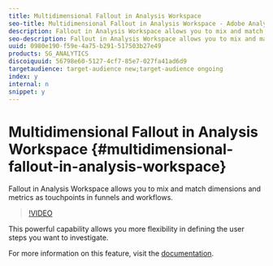 ```yaml
---
title: Multidimensional Fallout in Analysis Workspace
seo-title: Multidimensional Fallout in Analysis Workspace - Adobe Analytics
description: Fallout in Analysis Workspace allows you to mix and match dimensions and metrics as touchpoints in funnels and workflows.
seo-description: Fallout in Analysis Workspace allows you to mix and match dimensions and metrics as touchpoints in funnels and workflows. - Adobe Analytics
uuid: 0980e190-f59e-4a75-b291-517503b27e49
products: SG_ANALYTICS
discoiquuid: 56798e60-5127-4cf7-85e7-027fa41ad6d9
targetaudience: target-audience new;target-audience ongoing
index: y
internal: n
snippet: y
---
```


# Multidimensional Fallout in Analysis Workspace {#multidimensional-fallout-in-analysis-workspace}

Fallout in Analysis Workspace allows you to mix and match dimensions and metrics as touchpoints in funnels and workflows.

>[!VIDEO](https://video.tv.adobe.com/v/24043/?quality=12)

This powerful capability allows you more flexibility in defining the user steps you want to investigate.

For more information on this feature, visit the [documentation](https://marketing.adobe.com/resources/help/en_US/analytics/analysis-workspace/configuring-interdimensional-fallout.html).
